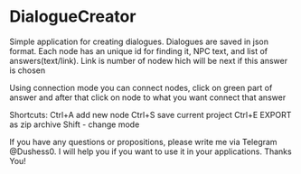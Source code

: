 # DialogueCreator
Simple application for creating dialogues.
Dialogues are saved in json format.
Each node has an unique id for finding it, NPC text, and list of answers(text/link). Link is number of nodew hich will be next if this answer is chosen

Using connection mode you can connect nodes, click on green part of answer and after that click on node to what you want connect that answer


Shortcuts:
Ctrl+A add new node
Ctrl+S save current project
Ctrl+E EXPORT as zip archive
Shift - change mode


If you have any questions or propositions, please write me via Telegram @Dushess0. I will help you if you want to use it in your applications.
Thanks You!

